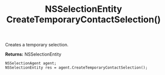 ﻿---
uid: crmscript_ref_NSSelectionAgent_CreateTemporaryContactSelection
title: NSSelectionEntity CreateTemporaryContactSelection()
intellisense: NSSelectionAgent.CreateTemporaryContactSelection
keywords: NSSelectionAgent, CreateTemporaryContactSelection
so.topic: reference
---

Creates a temporary selection.


**Returns:** NSSelectionEntity

```crmscript
NSSelectionAgent agent;
NSSelectionEntity res = agent.CreateTemporaryContactSelection();
```

